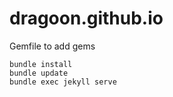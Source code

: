 # dragoon.github.io

Gemfile to add gems

    bundle install
    bundle update
    bundle exec jekyll serve
